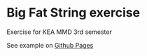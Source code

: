 # Big Fat String exercise

Exercise for KEA MMD 3rd semester

See example on [Github Pages](https://stineps.github.io/11C.02.01_Big_Fat_String/)
